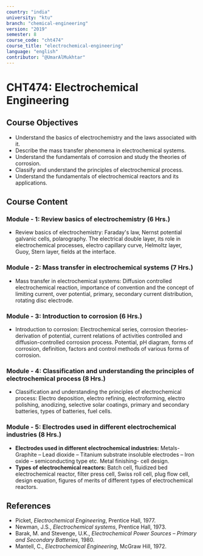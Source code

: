 ```yaml
---
country: "india"
university: "ktu"
branch: "chemical-engineering"
version: "2019"
semester: 8
course_code: "cht474"
course_title: "electrochemical-engineering"
language: "english"
contributor: "@UmarAlMukhtar"
---
```


# CHT474: Electrochemical Engineering

## Course Objectives

- Understand the basics of electrochemistry and the laws associated with it.
- Describe the mass transfer phenomena in electrochemical systems.
- Understand the fundamentals of corrosion and study the theories of corrosion.
- Classify and understand the principles of electrochemical process.
- Understand the fundamentals of electrochemical reactors and its applications.

## Course Content

### Module - 1: Review basics of electrochemistry (6 Hrs.)

- Review basics of electrochemistry: Faraday's law, Nernst potential galvanic cells, polarography. The electrical double layer, its role in electrochemical processes, electro capillary curve, Helmoltz layer, Guoy, Stern layer, fields at the interface.

### Module - 2: Mass transfer in electrochemical systems (7 Hrs.)

- Mass transfer in electrochemical systems: Diffusion controlled electrochemical reaction, importance of convention and the concept of limiting current, over potential, primary, secondary current distribution, rotating disc electrode.

### Module - 3: Introduction to corrosion (6 Hrs.)

- Introduction to corrosion: Electrochemical series, corrosion theories- derivation of potential, current relations of activities controlled and diffusion-controlled corrosion process. Potential, pH diagram, forms of corrosion, definition, factors and control methods of various forms of corrosion.

### Module - 4: Classification and understanding the principles of electrochemical process (8 Hrs.)

- Classification and understanding the principles of electrochemical process: Electro deposition, electro refining, electroforming, electro polishing, anodizing, selective solar coatings, primary and secondary batteries, types of batteries, fuel cells.

### Module - 5: Electrodes used in different electrochemical industries (8 Hrs.)

- **Electrodes used in different electrochemical industries:** Metals-Graphite – Lead dioxide – Titanium substrate insoluble electrodes – Iron oxide – semiconducting type etc. Metal finishing- cell design.
- **Types of electrochemical reactors:** Batch cell, fluidized bed electrochemical reactor, filter press cell, Swiss roll cell, plug flow cell, design equation, figures of merits of different types of electrochemical reactors.

## References

- Picket, _Electrochemical Engineering_, Prentice Hall, 1977.
- Newman, J.S., _Electrochemical systems_, Prentice Hall, 1973.
- Barak, M. and Stevenge, U.K., _Electrochemical Power Sources – Primary and Secondary Batteries_, 1980.
- Mantell, C., _Electrochemical Engineering_, McGraw Hill, 1972.
